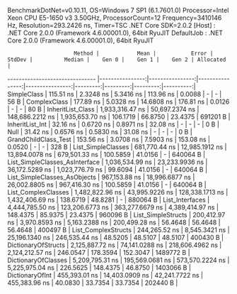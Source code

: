 
BenchmarkDotNet=v0.10.11, OS=Windows 7 SP1 (6.1.7601.0)
Processor=Intel Xeon CPU E5-1650 v3 3.50GHz, ProcessorCount=12
Frequency=3410146 Hz, Resolution=293.2426 ns, Timer=TSC
.NET Core SDK=2.0.2
  [Host]     : .NET Core 2.0.0 (Framework 4.6.00001.0), 64bit RyuJIT
  DefaultJob : .NET Core 2.0.0 (Framework 4.6.00001.0), 64bit RyuJIT


                         Method |            Mean |           Error |          StdDev |          Median |    Gen 0 |    Gen 1 |    Gen 2 | Allocated |
------------------------------- |----------------:|----------------:|----------------:|----------------:|---------:|---------:|---------:|----------:|
                    SimpleClass |       115.51 ns |       2.3248 ns |       5.3416 ns |       113.96 ns |   0.0088 |        - |        - |      56 B |
                   ComplexClass |       177.89 ns |       5.0328 ns |      14.6808 ns |       176.81 ns |   0.0126 |        - |        - |      80 B |
              InheritList_Class | 1,933,316.47 ns |  50,697.2374 ns | 148,686.2212 ns | 1,935,653.70 ns | 106.1719 |  66.8750 |  23.4375 |  691201 B |
                InheritList_Int |        32.16 ns |       0.6720 ns |       0.8971 ns |        32.08 ns |        - |        - |        - |       0 B |
                           Null |        31.42 ns |       0.6576 ns |       0.5830 ns |        31.08 ns |        - |        - |        - |       0 B |
           GrandChildClass_Test |       153.56 ns |       3.0708 ns |       7.5903 ns |       153.08 ns |   0.0520 |        - |        - |     328 B |
             List_SimpleClasses |   681,770.44 ns |  12,985.1912 ns |  13,894.0078 ns |   679,501.33 ns | 100.5859 |  41.0156 |        - |  640064 B |
 List_SimpleClasses_AsInterface | 1,036,534.99 ns |  23,233.9936 ns |  36,172.5289 ns | 1,023,776.79 ns |  99.6094 |  41.0156 |        - |  640064 B |
   List_SimpleClasses_AsObjects |   967,153.88 ns |  18,996.6877 ns |  26,002.8805 ns |   967,416.30 ns | 100.5859 |  41.0156 |        - |  640064 B |
            List_ComplexClasses | 1,482,822.96 ns |  43,995.9226 ns | 128,338.1713 ns | 1,432,406.69 ns | 138.6719 |  48.8281 |        - |  880064 B |
                List_Interfaces | 4,444,785.50 ns | 123,206.6773 ns | 363,277.6679 ns | 4,389,414.97 ns | 148.4375 |  85.9375 |  23.4375 |  960096 B |
             List_SimpleStructs |   200,412.97 ns |   3,970.8593 ns |   5,163.2388 ns |   200,499.28 ns |  56.4648 |  56.4648 |  56.4648 |  400497 B |
            List_ComplexStructs |   244,265.52 ns |   8,545.3421 ns |  25,196.1340 ns |   246,535.44 ns |  48.5205 |  48.5107 |  48.5107 |  400430 B |
            DictionaryOfStructs | 2,125,887.72 ns |  74,141.0288 ns | 218,606.4962 ns | 2,124,212.57 ns | 246.0547 | 178.3594 | 152.3047 | 1489772 B |
            DictionaryOfClasses | 5,209,795.31 ns | 195,569.0681 ns | 573,570.2224 ns | 5,225,975.04 ns | 226.5625 | 148.4375 |  46.8750 | 1403066 B |
                DictionaryOfInt |   455,393.01 ns |  14,403.0909 ns |  42,241.7722 ns |   455,383.96 ns |  40.0830 |  33.7354 |  33.7354 |  202440 B |
